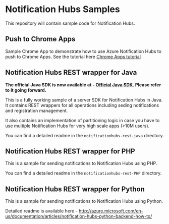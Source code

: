 # Notification Hubs Samples

This repository will contain sample code for Notification Hubs.

## Push to Chrome Apps
Sample Chrome App to demonstrate how to use Azure Notification Hubs to push to Chrome Apps. See the tutorial here [Chrome Apps tutorial]

## Notification Hubs REST wrapper for Java

**The official Java SDK is now available at - [Official Java SDK]. Please refer to it going forward.**

This is a fully working sample of a server SDK for Notification Hubs in Java. It contains REST wrappers for all operations including seding notifications and registration management.

It also contains an implementation of partitioning logic in case you have to use multiple Notification Hubs for very high scale apps (>10M users).

You can find a detailed readme in the `notificationhubs-rest-java` directory.

## Notification Hubs REST wrapper for PHP
This is a sample for sending notifications to Notification Hubs using PHP.

You can find a detailed readme in the `notificationhubs-rest-PHP` directory.

## Notification Hubs REST wrapper for Python
This is a sample for sending notifications to Notification Hubs using Python.

Detailed readme is available here - 
http://azure.microsoft.com/en-us/documentation/articles/notification-hubs-python-backend-how-to/

[Official Java SDK]: https://github.com/Azure/azure-notificationhubs-java-backend
[Chrome Apps tutorial]: http://azure.microsoft.com/en-us/documentation/articles/notification-hubs-chrome-get-started/ 